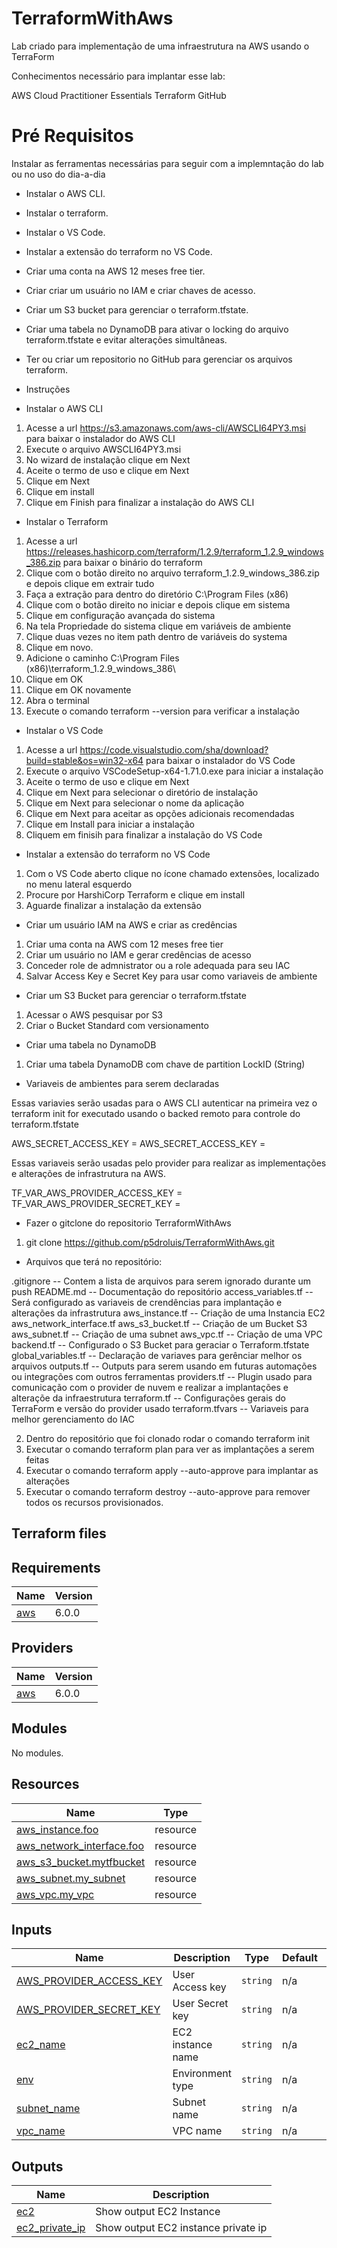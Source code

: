 # TerraformWithAws
Lab criado para implementação de uma infraestrutura na AWS usando o TerraForm

Conhecimentos necessário para implantar esse lab:

AWS Cloud Practitioner Essentials
Terraform
GitHub


# Pré Requisitos
Instalar as ferramentas necessárias para seguir com a implemntação do lab ou no uso do 
dia-a-dia

- Instalar o AWS CLI.
- Instalar o terraform.
- Instalar o VS Code.
- Instalar a extensão do terraform no VS Code.
- Criar uma conta na AWS 12 meses free tier.
- Criar criar um usuário no IAM e criar chaves de acesso.
- Criar um S3 bucket para gerenciar o terraform.tfstate.
- Criar uma tabela no DynamoDB para ativar o locking do arquivo terraform.tfstate e evitar alterações simultâneas.
- Ter ou criar um repositorio no GitHub para gerenciar os arquivos terraform.

- Instruções

 - Instalar o AWS CLI
1. Acesse a url https://s3.amazonaws.com/aws-cli/AWSCLI64PY3.msi para baixar o instalador do AWS CLI
2. Execute o arquivo AWSCLI64PY3.msi
3. No wizard de instalação clique em Next
4. Aceite o termo de uso e clique em Next
5. Clique em Next
6. Clique em install
7. Clique em Finish para finalizar a instalação do AWS CLI

 - Instalar o Terraform
1. Acesse a url https://releases.hashicorp.com/terraform/1.2.9/terraform_1.2.9_windows_386.zip para baixar o binário do terraform
2. Clique com o botão direito no arquivo terraform_1.2.9_windows_386.zip e depois clique em extrair tudo
3. Faça a extração para dentro do diretório C:\Program Files (x86)
4. Clique com o botão direito no iniciar e depois clique em sistema
5. Clique em configuração avançada do sistema
6. Na tela Propriedade do sistema clique em variáveis de ambiente
7. Clique duas vezes no item path dentro de variáveis do systema
8. Clique em novo.
9. Adicione o caminho C:\Program Files (x86)\terraform_1.2.9_windows_386\
10. Clique em OK
11. Clique em OK novamente
12. Abra o terminal
13. Execute o comando terraform --version para verificar a instalação

 - Instalar o VS Code
1. Acesse a url https://code.visualstudio.com/sha/download?build=stable&os=win32-x64 para baixar o instalador do VS Code
2. Execute o arquivo VSCodeSetup-x64-1.71.0.exe para iniciar a instalação
3. Aceite o termo de uso e clique em Next
4. Clique em Next para selecionar o diretório de instalação
5. Clique em Next para selecionar o nome da aplicação
6. Clique em Next para aceitar as opções adicionais recomendadas
7. Clique em Install para iniciar a instalação
8. Cliquem em finisih para finalizar a instalação do VS Code

 - Instalar a extensão do terraform no VS Code
1. Com o VS Code aberto clique no ícone chamado extensões, localizado no menu lateral esquerdo
2. Procure por HarshiCorp Terraform e clique em install
3. Aguarde finalizar a instalação da extensão

 - Criar um usuário IAM na AWS e criar as credências

1. Criar uma conta na AWS com 12 meses free tier
2. Criar um usuário no IAM e gerar credências de acesso
3. Conceder role de admnistrator ou a role adequada para seu IAC
3. Salvar Access Key e Secret Key para usar como variaveis de ambiente

 - Criar um S3 Bucket para gerenciar o terraform.tfstate

1. Acessar o AWS pesquisar por S3 
2. Criar o Bucket Standard com versionamento

 - Criar uma tabela no DynamoDB

1. Criar uma tabela DynamoDB com chave de partition LockID (String)

 - Variaveis de ambientes para serem declaradas

Essas variavies serão usadas para o AWS CLI autenticar na primeira vez o terraform init for executado usando o backed remoto para controle do terraform.tfstate

AWS_SECRET_ACCESS_KEY = <Valor-da-AcessKey>
AWS_SECRET_ACCESS_KEY = <Valor-da-SecretKey>

Essas variaveis serão usadas pelo provider para realizar as implementações e alterações de infrastrutura na AWS.

TF_VAR_AWS_PROVIDER_ACCESS_KEY = <Valor-da-AcessKey>
TF_VAR_AWS_PROVIDER_SECRET_KEY = <Valor-da-SecretKey>

 - Fazer o gitclone do repositorio TerraformWithAws

1. git clone https://github.com/p5droluis/TerraformWithAws.git

 - Arquivos que terá no repositório:

.gitignore -- Contem a lista de arquivos para serem ignorado durante um push
README.md -- Documentação do repositório
access_variables.tf -- Será configurado as variaveis de crendências para implantação e alterações da infrastrutura
aws_instance.tf -- Criação de uma Instancia EC2
aws_network_interface.tf
aws_s3_bucket.tf -- Criação de um Bucket S3
aws_subnet.tf -- Criação de uma subnet
aws_vpc.tf -- Criação de uma VPC
backend.tf --  Configurado o S3 Bucket para geraciar o Terraform.tfstate
global_variables.tf -- Declaração de variaves para gerênciar melhor os arquivos
outputs.tf -- Outputs para serem usando em futuras automações ou integrações com outros ferramentas
providers.tf -- Plugin usado para comunicação com o provider de nuvem e realizar a implantações e alteraçõe da infraestrutura
terraform.tf -- Configurações gerais do TerraForm e versão do provider usado
terraform.tfvars -- Variaveis para melhor gerenciamento do IAC

2. Dentro do repositório que foi clonado rodar o comando terraform init
3. Executar o comando terraform plan para ver as implantações a serem feitas
4. Executar o comando terraform apply --auto-approve para implantar as alterações
5. Executar o comando terraform destroy --auto-approve para remover todos os recursos provisionados.

## Terraform files

<!-- BEGIN_TF_DOCS -->
## Requirements

| Name | Version |
|------|---------|
| <a name="requirement_aws"></a> [aws](#requirement\_aws) | 6.0.0 |

## Providers

| Name | Version |
|------|---------|
| <a name="provider_aws"></a> [aws](#provider\_aws) | 6.0.0 |

## Modules

No modules.

## Resources

| Name | Type |
|------|------|
| [aws_instance.foo](https://registry.terraform.io/providers/hashicorp/aws/6.0.0/docs/resources/instance) | resource |
| [aws_network_interface.foo](https://registry.terraform.io/providers/hashicorp/aws/6.0.0/docs/resources/network_interface) | resource |
| [aws_s3_bucket.mytfbucket](https://registry.terraform.io/providers/hashicorp/aws/6.0.0/docs/resources/s3_bucket) | resource |
| [aws_subnet.my_subnet](https://registry.terraform.io/providers/hashicorp/aws/6.0.0/docs/resources/subnet) | resource |
| [aws_vpc.my_vpc](https://registry.terraform.io/providers/hashicorp/aws/6.0.0/docs/resources/vpc) | resource |

## Inputs

| Name | Description | Type | Default | Required |
|------|-------------|------|---------|:--------:|
| <a name="input_AWS_PROVIDER_ACCESS_KEY"></a> [AWS\_PROVIDER\_ACCESS\_KEY](#input\_AWS\_PROVIDER\_ACCESS\_KEY) | User Access key | `string` | n/a | yes |
| <a name="input_AWS_PROVIDER_SECRET_KEY"></a> [AWS\_PROVIDER\_SECRET\_KEY](#input\_AWS\_PROVIDER\_SECRET\_KEY) | User Secret key | `string` | n/a | yes |
| <a name="input_ec2_name"></a> [ec2\_name](#input\_ec2\_name) | EC2 instance name | `string` | n/a | yes |
| <a name="input_env"></a> [env](#input\_env) | Environment type | `string` | n/a | yes |
| <a name="input_subnet_name"></a> [subnet\_name](#input\_subnet\_name) | Subnet name | `string` | n/a | yes |
| <a name="input_vpc_name"></a> [vpc\_name](#input\_vpc\_name) | VPC name | `string` | n/a | yes |

## Outputs

| Name | Description |
|------|-------------|
| <a name="output_ec2"></a> [ec2](#output\_ec2) | Show output EC2 Instance |
| <a name="output_ec2_private_ip"></a> [ec2\_private\_ip](#output\_ec2\_private\_ip) | Show output EC2 instance private ip |
<!-- END_TF_DOCS -->